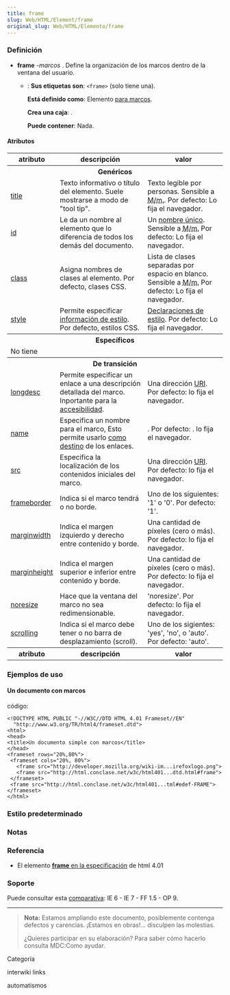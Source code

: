 ```yaml
---
title: frame
slug: Web/HTML/Element/frame
original_slug: Web/HTML/Elemento/frame
---
```


### Definición

- **frame** -_marcos_ . Define la organización de los marcos dentro de la ventana del usuario.
  - : **Sus etiquetas son**: `<frame>` (solo tiene una).

    **Está definido como**: Elemento [para marcos](/es/HTML/Elemento/Tipos_de_elementos#paramarcos).

    **Crea una caja**: .

    **Puede contener**: Nada.

#### Atributos

<table class="fullwidth-table standard-table">
  <tbody>
    <tr>
      <th>atributo</th>
      <th>descripción</th>
      <th>valor</th>
    </tr>
    <tr>
      <th colspan="3">Genéricos</th>
    </tr>
    <tr>
      <td>
        <a
          class="external"
          href="http://html.conclase.net/w3c/html401-es/struct/global.html#adef-title"
          >title</a
        >
      </td>
      <td>
        Texto informativo o título del elemento. Suele mostrarse a modo de "tool
        tip".
      </td>
      <td>
        Texto legible por personas. Sensible a
        <abbr title="diferencia entre Mayúsculas y minúsculas">M/m.</abbr>. Por
        defecto: Lo fija el navegador.
      </td>
    </tr>
    <tr>
      <td>
        <a
          class="external"
          href="http://html.conclase.net/w3c/html401-es/struct/global.html#adef-id"
          >id</a
        >
      </td>
      <td>
        Le da un nombre al elemento que lo diferencia de todos los demás del
        documento.
      </td>
      <td>
        Un
        <a
          class="external"
          href="http://html.conclase.net/w3c/html401-es/types.html#type-id"
          >nombre único</a
        >. Sensible a
        <abbr title="diferencia entre Máyusculas y minúsculas">M/m.</abbr> Por
        defecto: Lo fija el navegador.
      </td>
    </tr>
    <tr>
      <td>
        <a
          class="external"
          href="http://html.conclase.net/w3c/html401-es/struct/global.html#adef-class"
          >class</a
        >
      </td>
      <td>Asigna nombres de clases al elemento. Por defecto, clases CSS.</td>
      <td>
        Lista de clases separadas por espacio en blanco. Sensible a
        <abbr title="diferencia entre Máyusculas y minúsculas">M/m.</abbr> Por
        defecto: Lo fija el navegador.
      </td>
    </tr>
    <tr>
      <td>
        <a
          class="external"
          href="http://html.conclase.net/w3c/html401-es/present/styles.html#adef-style"
          >style</a
        >
      </td>
      <td>
        Permite especificar
        <a
          class="external"
          href="http://html.conclase.net/w3c/html401-es/present/styles.html"
          >información de estilo</a
        >. Por defecto, estilos CSS.
      </td>
      <td>
        <a
          class="external"
          href="http://html.conclase.net/w3c/html401-es/types.html#type-style"
          >Declaraciones de estilo</a
        >. Por defecto: Lo fija el navegador.
      </td>
    </tr>
    <tr>
      <th colspan="3">Específicos</th>
    </tr>
    <tr>
      <td colspan="3">No tiene</td>
    </tr>
    <tr>
      <th colspan="3">De transición</th>
    </tr>
    <tr>
      <td>
        <a
          class="external"
          href="http://html.conclase.net/w3c/html401-es/present/frames.html#adef-longdesc-FRAME"
          >longdesc</a
        >
      </td>
      <td>
        Permite especificar un enlace a una descripción detallada del marco.
        Inportante para la <a href="es/Accesibilidad">accesibilidad</a>.
      </td>
      <td>
        Una dirección
        <a
          class="external"
          href="http://html.conclase.net/w3c/html401-es/types.html#h-6.4"
          >URI</a
        >. Por defecto: lo fija el navegador.
      </td>
    </tr>
    <tr>
      <td>
        <a
          class="external"
          href="http://html.conclase.net/w3c/html401-es/present/frames.html#adef-name-FRAME"
          >name</a
        >
      </td>
      <td>
        Especifica un nombre para el marco, Esto permite usarlo
        <a
          class="external"
          href="http://html.conclase.net/w3c/html401-es/present/frames.html#h-16.3"
          >como destino</a
        >
        de los enlaces.
      </td>
      <td>. Por defecto: . lo fija el navegador.</td>
    </tr>
    <tr>
      <td>
        <a
          class="external"
          href="http://html.conclase.net/w3c/html401-es/present/frames.html#adef-src-FRAME"
          >src</a
        >
      </td>
      <td>Especifica la localización de los contenidos iniciales del marco.</td>
      <td>
        Una dirección
        <a
          class="external"
          href="http://html.conclase.net/w3c/html401-es/types.html#h-6.4"
          >URI</a
        >. Por defecto: lo fija el navegador.
      </td>
    </tr>
    <tr>
      <td>
        <a
          class="external"
          href="http://html.conclase.net/w3c/html401-es/present/frames.html#adef-frameborder"
          >frameborder</a
        >
      </td>
      <td>Indica si el marco tendrá o no borde.</td>
      <td>Uno de los siguientes: '1' o '0'. Por defecto: '1'.</td>
    </tr>
    <tr>
      <td>
        <a
          class="external"
          href="http://html.conclase.net/w3c/html401-es/present/frames.html#adef-marginwidth"
          >marginwidth</a
        >
      </td>
      <td>Indica el margen izquierdo y derecho entre contenido y borde.</td>
      <td>
        Una cantidad de píxeles (cero o más). Por defecto: lo fija el navegador.
      </td>
    </tr>
    <tr>
      <td>
        <a
          class="external"
          href="http://html.conclase.net/w3c/html401-es/present/frames.html#adef-marginheight"
          >marginheight</a
        >
      </td>
      <td>Indica el margen superior e inferior entre contenido y borde.</td>
      <td>
        Una cantidad de píxeles (cero o más). Por defecto: lo fija el navegador.
      </td>
    </tr>
    <tr>
      <td>
        <a
          class="external"
          href="http://html.conclase.net/w3c/html401-es/present/frames.html#adef-noresize"
          >noresize</a
        >
      </td>
      <td>Hace que la ventana del marco no sea redimensionable.</td>
      <td>'noresize'. Por defecto: lo fija el navegador.</td>
    </tr>
    <tr>
      <td>
        <a
          class="external"
          href="http://html.conclase.net/w3c/html401-es/present/frames.html#adef-scrolling"
          >scrolling</a
        >
      </td>
      <td>
        Indica si el marco debe tener o no barra de desplazamiento (scroll).
      </td>
      <td>Uno de los sigientes: 'yes', 'no', o 'auto'. Por defecto: 'auto'.</td>
    </tr>
    <tr>
      <th>atributo</th>
      <th>descripción</th>
      <th>valor</th>
    </tr>
  </tbody>
</table>

### Ejemplos de uso

#### Un documento con marcos

código:

```
<!DOCTYPE HTML PUBLIC "-//W3C//DTD HTML 4.01 Frameset//EN"
  "http://www.w3.org/TR/html4/frameset.dtd">
<html>
<head>
<title>Un documento simple con marcos</title>
</head>
<frameset rows="20%,80%">
 <frameset cols="20%, 80%">
   <frame src="http://developer.mozilla.org/wiki-im...irefoxlogo.png">
   <frame src="http://html.conclase.net/w3c/html401...dtd.html#frame">
 </frameset>
 <frame src="http://html.conclase.net/w3c/html401...tml#edef-FRAME">
</frameset>
</html>
```

### Estilo predeterminado

### Notas

### Referencia

- El elemento [**frame** en la especificación](http://html.conclase.net/w3c/html401-es/present/frames.html#edef-FRAME) de html 4.01

### Soporte

Puede consultar esta [comparativa](http://www.webdevout.net/browser_support_html.php#support-html401-frame): IE 6 - IE 7 - FF 1.5 - OP 9.

---

> **Nota:** Estamos ampliando este documento, posiblemente contenga defectos y carencias. ¡Estamos en obras!... disculpen las molestias.
>
> ¿Quieres participar en su elaboración? Para saber cómo hacerlo consulta MDC:Como ayudar.

Categoría

interwiki links

automatismos
